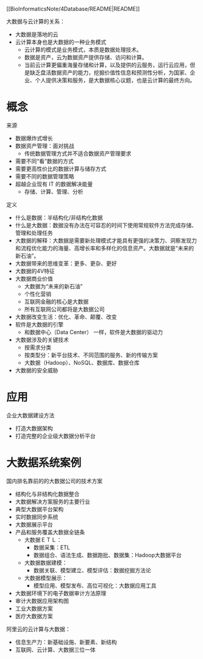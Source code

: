 [[BioInformaticsNote/4Database/README|README]]

大数据与云计算的关系：
- 大数据是落地的云
- 云计算本身也是大数据的一种业务模式
	- 云计算的模式是业务模式，本质是数据处理技术。
	- 数据是资产，云为数据资产提供存储、访问和计算。
	- 当前云计算更偏重海量存储和计算，以及提供的云服务，运行云应用，但是缺乏盘活数据资产的能力，挖掘价值性信息和预测性分析，为国家、企业、个人提供决策和服务，是大数据核心议题，也是云计算的最终方向。

# 概念

来源
- 数据爆炸式增长
- 数据资产管理：面对挑战
	- 传统数据管理方式并不适合数据资产管理要求
- 需要不同“看”数据的方式
- 需要更高性价比的数据计算与储存方式
- 需要不同的数据管理策略
- 超越企业现有 IT 的数据解决能量
	- 存储、计算、管理、分析

定义
- 什么是数据：半结构化/非结构化数据
- 什么是大数据：数据没有办法在可容忍的时间下使用常规软件方法完成存储、管理和处理任务
- 大数据的解释：大数据是需要新处理模式才能具有更强的决策力、洞察发现力和流程优化能力的海量、高增长率和多样化的信息资产。大数据就是“未来的新石油”。
- 大数据带来的思维变革：更多、更杂、更好
- 大数据的4V特征
- 大数据商业价值
	- 大数据为“未来的新石油”
	- 个性化营销
	- 互联网金融的核心是大数据
	- 所有互联网公司都将是大数据公司
- 大数据改变生活：优化、革命、颠覆、改变
- 软件是大数据的引擎
	- 和数据中心（Data Center） 一样，软件是大数据的驱动力
- 大数据涉及的关键技术
	- 按需求分类
	- 按类型分：新平台技术、不同范围的服务、新的传输方案
	- 大数据（Hadoop）、NoSQL、数据库、数据仓库
- 大数据的安全威胁

# 应用

企业大数据建设方法
- 打造大数据架构
- 打造完整的企业级大数据分析平台

# 大数据系统案例

国内排名靠前的的大数据公司的技术方案
- 结构化与非结构化数据整合
- 大数据解决方案服务的主要行业
- 典型大数据平台架构
- 实时数据同步系统
- 大数据展示平台
- 产品和服务覆盖大数据全链条
	- 大数据ＥＴＬ：
		- 数据采集：ETL
		- 数据组合、语法生成、数据跑批、数据集：Hadoop大数据平台
	- 大数据数据建模：
		- 数据关联、模型建立、模型评估：数据挖掘方法论
	- 大数据模型展示：
		- 模型应用、模型发布、高位可视化：大数据应用工具
- 大数据环境下的电子数据审计方法原理
- 审计大数据应用架构图
- 工业大数据方案
- 医疗大数据方案

阿里云的云计算与大数据：
- 信息生产力：新基础设施、新要素、新结构
- 互联网、云计算、大数据三位一体
